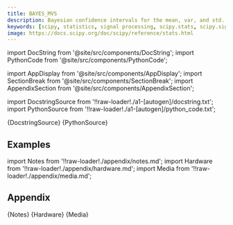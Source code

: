 ```yaml
---
title: BAYES_MVS
description: Bayesian confidence intervals for the mean, var, and std.
keywords: [scipy, statistics, signal processing, scipy.stats, scipy.signal, scipy.stats.bayes_mvs]
image: https://docs.scipy.org/doc/scipy/reference/stats.html
---
```


[//]: # (Custom component imports)

import DocString from '@site/src/components/DocString';
import PythonCode from '@site/src/components/PythonCode';

import AppDisplay from '@site/src/components/AppDisplay';
import SectionBreak from '@site/src/components/SectionBreak';
import AppendixSection from '@site/src/components/AppendixSection';

[//]: # (Docstring)

import DocstringSource from '!!raw-loader!./a1-[autogen]/docstring.txt';
import PythonSource from '!!raw-loader!./a1-[autogen]/python_code.txt';


<DocString>{DocstringSource}</DocString>
<PythonCode GLink='SCIPY/stats/BAYES_MVS/BAYES_MVS.py'>{PythonSource}</PythonCode>


<SectionBreak />

    

[//]: # (Examples)

## Examples

<AppDisplay 
  GLink='SCIPY/stats/BAYES_MVS'
  nodeLabel='BAYES_MVS'>
</AppDisplay>

<SectionBreak />

    

[//]: # (Appendix)

import Notes from '!!raw-loader!./appendix/notes.md';
import Hardware from '!!raw-loader!./appendix/hardware.md';
import Media from '!!raw-loader!./appendix/media.md';

## Appendix

<AppendixSection index={0} folderPath='nodes/SCIPY/stats/BAYES_MVS/appendix/'>{Notes}</AppendixSection>
<AppendixSection index={1} folderPath='nodes/SCIPY/stats/BAYES_MVS/appendix/'>{Hardware}</AppendixSection>
<AppendixSection index={2} folderPath='nodes/SCIPY/stats/BAYES_MVS/appendix/'>{Media}</AppendixSection>


